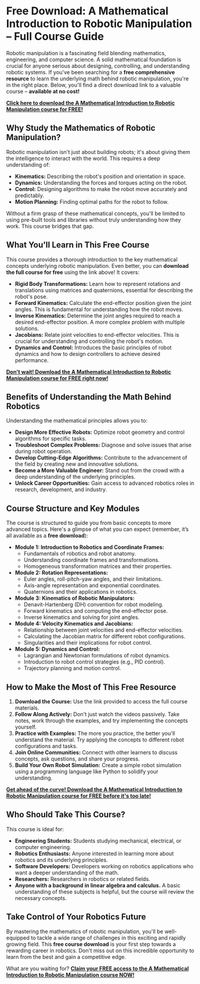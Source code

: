 # Free Download: A Mathematical Introduction to Robotic Manipulation – Full Course Guide

Robotic manipulation is a fascinating field blending mathematics, engineering, and computer science. A solid mathematical foundation is crucial for anyone serious about designing, controlling, and understanding robotic systems. If you've been searching for a **free comprehensive resource** to learn the underlying math behind robotic manipulation, you're in the right place. Below, you'll find a direct download link to a valuable course – **available at no cost!**

[**Click here to download the A Mathematical Introduction to Robotic Manipulation course for FREE!**](https://udemywork.com/a-mathematical-introduction-to-robotic-manipulation)

## Why Study the Mathematics of Robotic Manipulation?

Robotic manipulation isn't just about building robots; it's about giving them the intelligence to interact with the world. This requires a deep understanding of:

*   **Kinematics:** Describing the robot's position and orientation in space.
*   **Dynamics:** Understanding the forces and torques acting on the robot.
*   **Control:** Designing algorithms to make the robot move accurately and predictably.
*   **Motion Planning:** Finding optimal paths for the robot to follow.

Without a firm grasp of these mathematical concepts, you'll be limited to using pre-built tools and libraries without truly understanding how they work. This course bridges that gap.

## What You'll Learn in This Free Course

This course provides a thorough introduction to the key mathematical concepts underlying robotic manipulation. Even better, you can **download the full course for free** using the link above! It covers:

*   **Rigid Body Transformations:** Learn how to represent rotations and translations using matrices and quaternions, essential for describing the robot's pose.
*   **Forward Kinematics:** Calculate the end-effector position given the joint angles. This is fundamental for understanding how the robot moves.
*   **Inverse Kinematics:** Determine the joint angles required to reach a desired end-effector position. A more complex problem with multiple solutions.
*   **Jacobians:** Relate joint velocities to end-effector velocities. This is crucial for understanding and controlling the robot's motion.
*   **Dynamics and Control:** Introduces the basic principles of robot dynamics and how to design controllers to achieve desired performance.

[**Don't wait! Download the A Mathematical Introduction to Robotic Manipulation course for FREE right now!**](https://udemywork.com/a-mathematical-introduction-to-robotic-manipulation)

## Benefits of Understanding the Math Behind Robotics

Understanding the mathematical principles allows you to:

*   **Design More Effective Robots:** Optimize robot geometry and control algorithms for specific tasks.
*   **Troubleshoot Complex Problems:** Diagnose and solve issues that arise during robot operation.
*   **Develop Cutting-Edge Algorithms:** Contribute to the advancement of the field by creating new and innovative solutions.
*   **Become a More Valuable Engineer:** Stand out from the crowd with a deep understanding of the underlying principles.
*   **Unlock Career Opportunities:** Gain access to advanced robotics roles in research, development, and industry.

## Course Structure and Key Modules

The course is structured to guide you from basic concepts to more advanced topics. Here's a glimpse of what you can expect (remember, it’s all available as a **free download**):

*   **Module 1: Introduction to Robotics and Coordinate Frames:**
    *   Fundamentals of robotics and robot anatomy.
    *   Understanding coordinate frames and transformations.
    *   Homogeneous transformation matrices and their properties.
*   **Module 2: Rotation Representations:**
    *   Euler angles, roll-pitch-yaw angles, and their limitations.
    *   Axis-angle representation and exponential coordinates.
    *   Quaternions and their applications in robotics.
*   **Module 3: Kinematics of Robotic Manipulators:**
    *   Denavit-Hartenberg (DH) convention for robot modeling.
    *   Forward kinematics and computing the end-effector pose.
    *   Inverse kinematics and solving for joint angles.
*   **Module 4: Velocity Kinematics and Jacobians:**
    *   Relationship between joint velocities and end-effector velocities.
    *   Calculating the Jacobian matrix for different robot configurations.
    *   Singularities and their implications for robot control.
*   **Module 5: Dynamics and Control:**
    *   Lagrangian and Newtonian formulations of robot dynamics.
    *   Introduction to robot control strategies (e.g., PID control).
    *   Trajectory planning and motion control.

## How to Make the Most of This Free Resource

1.  **Download the Course:** Use the link provided to access the full course materials.
2.  **Follow Along Actively:** Don't just watch the videos passively. Take notes, work through the examples, and try implementing the concepts yourself.
3.  **Practice with Examples:** The more you practice, the better you'll understand the material. Try applying the concepts to different robot configurations and tasks.
4.  **Join Online Communities:** Connect with other learners to discuss concepts, ask questions, and share your progress.
5.  **Build Your Own Robot Simulation:** Create a simple robot simulation using a programming language like Python to solidify your understanding.

[**Get ahead of the curve! Download the A Mathematical Introduction to Robotic Manipulation course for FREE before it's too late!**](https://udemywork.com/a-mathematical-introduction-to-robotic-manipulation)

## Who Should Take This Course?

This course is ideal for:

*   **Engineering Students:** Students studying mechanical, electrical, or computer engineering.
*   **Robotics Enthusiasts:** Anyone interested in learning more about robotics and its underlying principles.
*   **Software Developers:** Developers working on robotics applications who want a deeper understanding of the math.
*   **Researchers:** Researchers in robotics or related fields.
*   **Anyone with a background in linear algebra and calculus.** A basic understanding of these subjects is helpful, but the course will review the necessary concepts.

## Take Control of Your Robotics Future

By mastering the mathematics of robotic manipulation, you'll be well-equipped to tackle a wide range of challenges in this exciting and rapidly growing field. This **free course download** is your first step towards a rewarding career in robotics. Don't miss out on this incredible opportunity to learn from the best and gain a competitive edge.

What are you waiting for? **[Claim your FREE access to the A Mathematical Introduction to Robotic Manipulation course NOW!](https://udemywork.com/a-mathematical-introduction-to-robotic-manipulation)**
